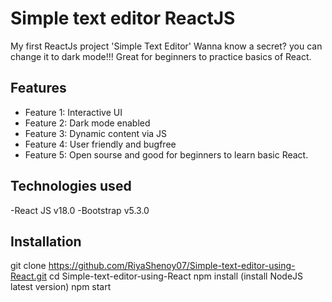 # Simple text editor ReactJS
My first ReactJs project 'Simple Text Editor'
Wanna know a secret? you can change it to dark mode!!!
Great for beginners to practice basics of React.

## Features
- Feature 1: Interactive UI
- Feature 2: Dark mode enabled
- Feature 3: Dynamic content via JS
- Feature 4: User friendly and bugfree
- Feature 5: Open sourse and good for beginners to learn basic React.

## Technologies used
-React JS v18.0
-Bootstrap v5.3.0

## Installation 
git clone
https://github.com/RiyaShenoy07/Simple-text-editor-using-React.git
cd Simple-text-editor-using-React
npm install  (install NodeJS latest version)
npm start
